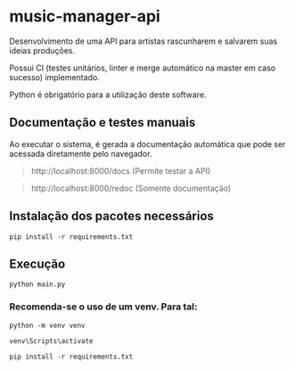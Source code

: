 # music-manager-api
Desenvolvimento de uma API para artistas rascunharem e salvarem suas ideias produções.

Possui CI (testes unitários, linter e merge automático na master em caso sucesso) implementado.

Python é obrigatório para a utilização deste software.

## Documentação e testes manuais
Ao executar o sistema, é gerada a documentação automática que pode ser acessada diretamente pelo navegador.

> http://localhost:8000/docs (Permite testar a API)

> http://localhost:8000/redoc (Somente documentação)

## Instalação dos pacotes necessários
```
pip install -r requirements.txt
```

## Execução
```
python main.py
```

### Recomenda-se o uso de um venv. Para tal:
```
python -m venv venv

venv\Scripts\activate

pip install -r requirements.txt
```
